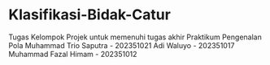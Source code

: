 # Klasifikasi-Bidak-Catur
Tugas Kelompok Projek untuk memenuhi tugas akhir Praktikum Pengenalan Pola
Muhammad Trio Saputra - 202351021
Adi Waluyo - 202351017
Muhammad Fazal Himam - 202351012
